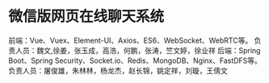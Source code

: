 # 微信版网页在线聊天系统
前端：Vue、Vuex、Element-UI、Axios、ES6、WebSocket、WebRTC等。
负责人员：魏文,徐姜，张玉成，高浩，何鹏，张涛，竺文婷，徐业祥
后端：Spring Boot、Spring Security、Socket.io、Redis、MongoDB、Nginx、FastDFS等。
负责人员：屠俊雄，朱林林，杨龙杰，赵长锦，姚定祥，刘璇，王倩文
